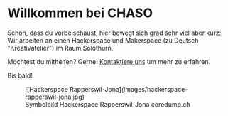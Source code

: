 # Willkommen bei CHASO

Schön, dass du vorbeischaust, hier bewegt sich grad sehr viel aber kurz: Wir arbeiten an einen Hackerspace und Makerspace (zu Deutsch "Kreativatelier") im Raum Solothurn.

Möchtest du mithelfen? Gerne! [Kontaktiere uns](./kontakt) um mehr zu erfahren.

Bis bald!

<figure markdown>
![Hackerspace Rapperswil-Jona](images/hackerspace-rapperswil-jona.jpg)
 <figcaption>Symbolbild Hackerspace Rapperswil-Jona coredump.ch</figcaption>
</figure>
